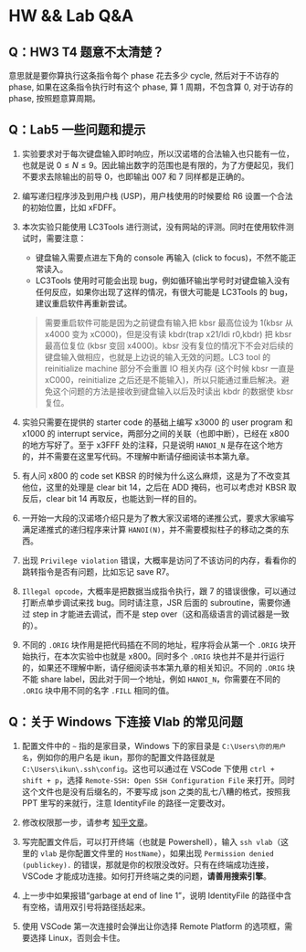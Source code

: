 # HW && Lab Q&A

## Q：HW3 T4 题意不太清楚？

意思就是要你算执行这条指令每个 phase 花去多少 cycle, 然后对于不访存的 phase, 如果在这条指令执行时有这个 phase, 算 1 周期，不包含算 0, 对于访存的 phase, 按照题意算周期。

## Q：Lab5 一些问题和提示

1. 实验要求对于每次键盘输入即时响应，所以汉诺塔的合法输入也只能有一位，也就是说 $0\le N\le 9$。因此输出数字的范围也是有限的，为了方便起见，我们不要求去除输出的前导 0，也即输出 007 和 7 同样都是正确的。

2. 编写递归程序涉及到用户栈 (USP)，用户栈使用的时候要给 R6 设置一个合法的初始位置，比如 xFDFF。

3. 本次实验只能使用 LC3Tools 进行测试，没有网站的评测。同时在使用软件测试时，需要注意：

   - 键盘输入需要点进左下角的 console 再输入 (click to focus)，不然不能正常读入。
   - LC3Tools 使用时可能会出现 bug，例如循环输出学号时对键盘输入没有任何反应，如果你出现了这样的情况，有很大可能是 LC3Tools 的 bug，建议重启软件再重新尝试。
   > 需要重启软件可能是因为之前键盘有输入把 kbsr 最高位设为 1(kbsr 从 x4000 变为 xC000)，但是没有读 kbdr(trap x21/ldi r0,kbdr) 把 kbsr 最高位复位 (kbsr 变回 x4000)。kbsr 没有复位的情况下不会对后续的键盘输入做相应，也就是上边说的输入无效的问题。LC3 tool 的 reinitialize machine 部分不会重置 IO 相关内存 (这个时候 kbsr 一直是 xC000，reinitialize 之后还是不能输入)，所以只能通过重启解决。避免这个问题的方法是接收到键盘输入以后及时读出 kbdr 的数据使 kbsr 复位。

4. 实验只需要在提供的 starter code 的基础上编写 x3000 的 user program 和 x1000 的 interrupt service，两部分之间的关联（也即中断），已经在 x800 的地方写好了。至于 x3FFF 处的注释，只是说明 `HANOI_N` 是存在这个地方的，并不需要在这里写代码。不理解中断请仔细阅读书本第九章。

5. 有人问 x800 的 code set KBSR 的时候为什么这么麻烦，这是为了不改变其他位，这里的处理是 clear bit 14，之后在 ADD 掩码，也可以考虑对 KBSR 取反后，clear bit 14 再取反，也能达到一样的目的。

6. 一开始一大段的汉诺塔介绍只是为了教大家汉诺塔的递推公式，要求大家编写满足递推式的递归程序来计算 `HANOI(N)`，并不需要模拟柱子的移动之类的东西。

7. 出现 `Privilege violation` 错误，大概率是访问了不该访问的内存，看看你的跳转指令是否有问题，比如忘记 save R7。

8. `Illegal opcode`，大概率是把数据当成指令执行，跟 7 的错误很像，可以通过打断点单步调试来找 bug。同时请注意，JSR 后面的 subroutine，需要你通过 step in 才能进去调试，而不是 step over（这和高级语言的调试器是一致的）。

9. 不同的 `.ORIG` 块作用是把代码插在不同的地址，程序将会从第一个 `.ORIG` 块开始执行，在本次实验中也就是 x800。同时多个 `.ORIG` 块也并不是并行运行的，如果还不理解中断，请仔细阅读书本第九章的相关知识。不同的 `.ORIG` 块不能 share label，因此对于同一个地址，例如 `HANOI_N`，你需要在不同的 `.ORIG` 块中用不同的名字 `.FILL` 相同的值。

## Q：关于 Windows 下连接 Vlab 的常见问题

1. 配置文件中的 `~` 指的是家目录，Windows 下的家目录是 `C:\Users\你的用户名`，例如你的用户名是 ikun，那你的配置文件路径就是 `C:\Users\ikun\.ssh\config`。这也可以通过在 VSCode 下使用 `ctrl + shift + p`，选择 `Remote-SSH: Open SSH Configuration File` 来打开。同时这个文件也是没有后缀名的，不要写成 json 之类的乱七八糟的格式，按照我 PPT 里写的来就行，注意 IdentityFile 的路径一定要改对。

2. 修改权限那一步，请参考 [知乎文章](https://zhuanlan.zhihu.com/p/364189095)。

3. 写完配置文件后，可以打开终端（也就是 Powershell），输入 `ssh vlab`（这里的 `vlab` 是你配置文件里的 `HostName`），如果出现 `Permission denied (publickey).` 的错误，那就是你的权限没改好。只有在终端成功连接，VSCode 才能成功连接。如何打开终端之类的问题，**请善用搜索引擎**。

4. 上一步中如果报错“garbage at end of line 1”，说明 IdentityFile 的路径中含有空格，请用双引号将路径括起来。

5. 使用 VSCode 第一次连接时会弹出让你选择 Remote Platform 的选项框，需要选择 Linux，否则会卡住。

